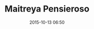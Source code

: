 ---
title: Maitreya Pensieroso 
layout: post
date: 2015-10-13 06:50
numero: 57
image: 57_Maitreya_pensieroso.png
thumb: 57_Maitreya_pensieroso.svg

wiki: https://it.wikipedia.org/wiki/Maitreya
source: https://commons.wikimedia.org/wiki/File:Pensive_Bodhisattva_(National_Treasure_No._78)_01.jpg?fastcci_from=363379&c1=363379&d1=15&s=200&a=fqv&o=200&uselang=it
source-name: Wikimedia Commons

museum-link: http://www.museum.go.kr/site/main/index002
museum-name: al Museo Nazionale della Corea

frame-osm: '<iframe width="100%" height="350" frameborder="0" scrolling="no" marginheight="0" marginwidth="0" src="http://www.openstreetmap.org/export/embed.html?bbox=126.97705149650574%2C37.52125262699727%2C126.98006093502046%2C37.524328688077276&amp;layer=mapnik&amp;marker=37.52279190001678%2C126.9785584" style="border: 1px solid black"></iframe><br/><small><a href="http://www.openstreetmap.org/?mlat=37.52279&amp;mlon=126.97856#map=18/37.52279/126.97856">Visualizza mappa ingrandita</a></small>'

autore: luca corsato
social-autore: https://twitter.com/lucacorsato
social-idea: https://twitter.com/opuspaulicium
idea: Paola Romi
tags:
- uomo
- persona storica
- id. Romi
- Museo Nazionale della Corea
---